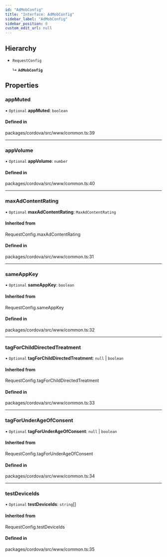 ```yaml
---
id: "AdMobConfig"
title: "Interface: AdMobConfig"
sidebar_label: "AdMobConfig"
sidebar_position: 0
custom_edit_url: null
---
```


## Hierarchy

- `RequestConfig`

  ↳ **`AdMobConfig`**

## Properties

### appMuted

• `Optional` **appMuted**: `boolean`

#### Defined in

packages/cordova/src/www/common.ts:39

___

### appVolume

• `Optional` **appVolume**: `number`

#### Defined in

packages/cordova/src/www/common.ts:40

___

### maxAdContentRating

• `Optional` **maxAdContentRating**: `MaxAdContentRating`

#### Inherited from

RequestConfig.maxAdContentRating

#### Defined in

packages/cordova/src/www/common.ts:31

___

### sameAppKey

• `Optional` **sameAppKey**: `boolean`

#### Inherited from

RequestConfig.sameAppKey

#### Defined in

packages/cordova/src/www/common.ts:32

___

### tagForChildDirectedTreatment

• `Optional` **tagForChildDirectedTreatment**: ``null`` \| `boolean`

#### Inherited from

RequestConfig.tagForChildDirectedTreatment

#### Defined in

packages/cordova/src/www/common.ts:33

___

### tagForUnderAgeOfConsent

• `Optional` **tagForUnderAgeOfConsent**: ``null`` \| `boolean`

#### Inherited from

RequestConfig.tagForUnderAgeOfConsent

#### Defined in

packages/cordova/src/www/common.ts:34

___

### testDeviceIds

• `Optional` **testDeviceIds**: `string`[]

#### Inherited from

RequestConfig.testDeviceIds

#### Defined in

packages/cordova/src/www/common.ts:35
